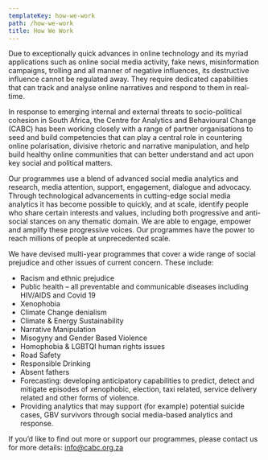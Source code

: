 ```yaml
---
templateKey: how-we-work
path: /how-we-work
title: How We Work
---
```

Due to exceptionally quick advances in online technology and its myriad applications such as online social media activity, fake news, misinformation campaigns, trolling and all manner of negative influences, its destructive influence cannot be regulated away. They require dedicated capabilities that can track and analyse online narratives and respond to them in real-time. 

In response to emerging internal and external threats to socio-political cohesion in South Africa, the Centre for Analytics and Behavioural Change (CABC) has been working closely with a range of partner organisations to seed and build competencies that can play a central role in countering online polarisation, divisive rhetoric and narrative manipulation, and help build healthy online communities that can better understand and act upon key social and political matters.

Our programmes use a blend of advanced social media analytics and research, media attention, support, engagement, dialogue and advocacy. Through technological advancements in cutting-edge social media analytics it has become possible to quickly, and at scale, identify people who share certain interests and values, including both progressive and anti-social stances on any thematic domain. We are able to engage, empower and amplify these progressive voices. Our programmes have the power to reach millions of people at unprecedented scale.

We have devised multi-year programmes that cover a wide range of social prejudice and other issues of current concern. These include: 

* Racism and ethnic prejudice
* Public health – all preventable and communicable diseases including HIV/AIDS and Covid 19
* Xenophobia 
* Climate Change denialism
* Climate & Energy Sustainability
* Narrative Manipulation
* Misogyny and Gender Based Violence 
* Homophobia & LGBTQI human rights issues
* Road Safety
* Responsible Drinking
* Absent fathers
* Forecasting: developing anticipatory capabilities to predict, detect and mitigate episodes of xenophobic, election, taxi related, service delivery related and other forms of violence.
* Providing analytics that may support (for example) potential suicide cases, GBV survivors through social media-based analytics and response.

If you’d like to find out more or support our programmes, please contact us for more details: [info@cabc.org.za](mailto:info@cabc.org.za)